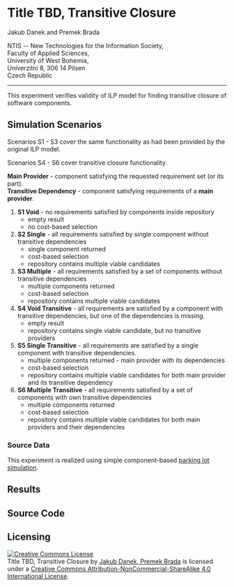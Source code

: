 # Title TBD, Transitive Closure
Jakub Danek and Premek Brada

NTIS -- New Technologies for the Information Society,   
Faculty of Applied Sciences,   
University of West Bohemia,   
Univerzitni 8, 306 14 Pilsen  
Czech Republic

---

This experiment verifies validity of ILP model for finding transitive closure
of software components.
 
## Simulation Scenarios

Scenarios S1 - S3 cover the same functionality as had been provided by the original ILP model.

Scenarios S4 - S6 cover transitive closure functionality.

**Main Provider** - component satisfying the requested requirement set (or its part).  
**Transitive Dependency** - component satisfying requirements of a **main provider**.

1. **S1 Void** - no requirements satisfied by components inside repository
    * empty result
    * no cost-based selection
1. **S2 Single** - all requirements satisfied by single component without transitive dependencies
    * single component returned
    * cost-based selection
    * repository contains multiple viable candidates
1. **S3 Multiple** - all requirements satisfied by a set of components without transitive dependencies
    * multiple components returned
    * cost-based selection
    * repository contains multiple viable candidates
1. **S4 Void Transitive** - all requirements are satisfied by a component with transitive dependencies,
but one of the dependencies is missing.
    * empty result
    * repository contains single viable candidate, but no transitive providers
1.  **S5 Single Transitive** - all requirements are satisfied by a single component with transitive
 dependencies.
    * multiple components returned - main provider with its dependencies
    * cost-based selection
    * repository contains multiple viable candidates for both main provider and its transitive dependency
1. **S6 Multiple Transitive** - all requirements satisfied by a set of components with own transitive dependencies
    * multiple components returned
    * cost-based selection
    * repository contains multiple viable candidates for both main providers and their dependencies

 
### Source Data

This experiment is realized using simple component-based
[parking lot simulation](https://github.com/ReliSA/obcc-parking-example).


## Results



## Source Code

## Licensing
<a rel="license" href="http://creativecommons.org/licenses/by-nc-sa/4.0/"><img alt="Creative Commons License" style="border-width:0" src="https://i.creativecommons.org/l/by-nc-sa/4.0/88x31.png" /></a><br /><span xmlns:dct="http://purl.org/dc/terms/" property="dct:title">Title TBD, Transitive Closure</span> by <a xmlns:cc="http://creativecommons.org/ns#" href="http://relisa.kiv.zcu.cz/" property="cc:attributionName" rel="cc:attributionURL">Jakub Danek, Premek Brada</a> is licensed under a <a rel="license" href="http://creativecommons.org/licenses/by-nc-sa/4.0/">Creative Commons Attribution-NonCommercial-ShareAlike 4.0 International License</a>.